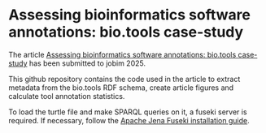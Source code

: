 # Assessing bioinformatics software annotations: bio.tools case-study 

The article [Assessing bioinformatics software annotations: bio.tools case-study](JOBIM2025_submission_219.pdf) has been submitted to jobim 2025. 

This github repository contains the code used in the article to extract metadata from the bio.tools RDF schema, create article figures and calculate tool annotation statistics. 

To load the turtle file and make SPARQL queries on it, a fuseki server is required. If necessary, follow the [Apache Jena Fuseki installation guide](Installation_guide_Fuseki). 
